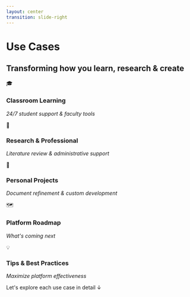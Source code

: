 ```yaml
---
layout: center
transition: slide-right
---
```


<ThemeToggle />

# <span class="slide-title">Use Cases</span>

<div class="max-w-6xl mx-auto">

## <span class="montserrat-heading">Transforming how you</span> <span class="illinois-orange">**learn, research & create**</span>

<div class="grid grid-cols-3 gap-8 mt-12 mb-8">

<div class="feature-card blue">

🎓

### Classroom Learning

*24/7 student support & faculty tools*

</div>

<div class="feature-card green">

🔬

### Research & Professional

*Literature review & administrative support*

</div>

<div class="feature-card purple">

🚀

### Personal Projects

*Document refinement & custom development*

</div>

</div>

<div class="grid grid-cols-2 gap-8 max-w-4xl mx-auto">

<div class="feature-card orange">

🗺️

### Platform Roadmap

*What's coming next*

</div>

<div class="feature-card indigo">

💡

### Tips & Best Practices

*Maximize platform effectiveness*

</div>

</div>

<div class="mt-12 text-lg text-center">
<span class="call-to-action">Let's explore each use case in detail ↓</span>
</div>

</div>

<style>
.feature-card {
  @apply p-6 rounded-xl text-center;
  @apply bg-gradient-to-br from-gray-100 to-gray-200;
  @apply dark:from-gray-700 dark:to-gray-800;
  @apply transition-all duration-300 hover:scale-105;
  @apply shadow-md hover:shadow-lg;
}

.feature-card h3 {
  @apply text-lg font-semibold mt-3 mb-2;
  @apply text-gray-800 dark:text-gray-100;
}

.feature-card em {
  @apply text-sm text-gray-600 dark:text-gray-300;
  @apply font-normal;
}

.feature-card.blue {
  @apply from-blue-100 to-blue-200 dark:from-blue-800 dark:to-blue-900;
}

.feature-card.blue h3 {
  @apply text-blue-800 dark:text-blue-100;
}

.feature-card.green {
  @apply from-green-100 to-green-200 dark:from-green-800 dark:to-green-900;
}

.feature-card.green h3 {
  @apply text-green-800 dark:text-green-100;
}

.feature-card.purple {
  @apply from-purple-100 to-purple-200 dark:from-purple-800 dark:to-purple-900;
}

.feature-card.purple h3 {
  @apply text-purple-800 dark:text-purple-100;
}

.feature-card.orange {
  @apply from-orange-100 to-orange-200 dark:from-orange-800 dark:to-orange-900;
}

.feature-card.orange h3 {
  @apply text-orange-800 dark:text-orange-100;
}

.feature-card.indigo {
  @apply from-indigo-100 to-indigo-200 dark:from-indigo-800 dark:to-indigo-900;
}

.feature-card.indigo h3 {
  @apply text-indigo-800 dark:text-indigo-100;
}

/* Illinois brand color applications */
.call-to-action {
  color: var(--illinois-blue);
}

.dark .call-to-action {
  color: var(--illinois-orange);
}
</style>

<!--
Use Cases overview slide with 5 use case cards in 2 rows (3+2):
- Row 1: Classroom Learning, Research & Professional, Personal Projects
- Row 2: Platform Roadmap, Tips & Best Practices
Illinois branding colors throughout
-->